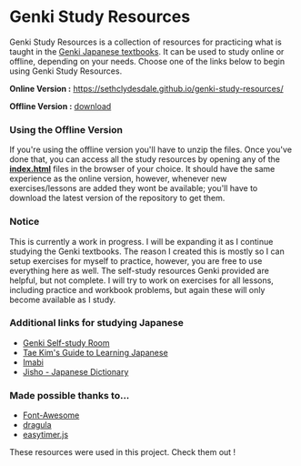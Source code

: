 # Genki Study Resources
Genki Study Resources is a collection of resources for practicing what is taught in the [Genki Japanese textbooks](http://genki.japantimes.co.jp/index_en). It can be used to study online or offline, depending on your needs. Choose one of the links below to begin using Genki Study Resources.


**Online Version :** https://sethclydesdale.github.io/genki-study-resources/

**Offline Version :** [download](https://github.com/SethClydesdale/genki-study-resources/archive/master.zip)


### Using the Offline Version
If you're using the offline version you'll have to unzip the files. Once you've done that, you can access all the study resources by opening any of the [**index.html**](https://i62.servimg.com/u/f62/18/21/41/30/captur11.png) files in the browser of your choice. It should have the same experience as the online version, however, whenever new exercises/lessons are added they wont be available; you'll have to download the latest version of the repository to get them.


### Notice
This is currently a work in progress. I will be expanding it as I continue studying the Genki textbooks. The reason I created this is mostly so I can setup exercises for myself to practice, however, you are free to use everything here as well. The self-study resources Genki provided are helpful, but not complete. I will try to work on exercises for all lessons, including practice and workbook problems, but again these will only become available as I study.


### Additional links for studying Japanese
- [Genki Self-study Room](http://genki.japantimes.co.jp/self_en)
- [Tae Kim's Guide to Learning Japanese](http://www.guidetojapanese.org/learn/)
- [Imabi](http://www.imabi.net/)
- [Jisho - Japanese Dictionary](http://jisho.org/)


### Made possible thanks to...
- [Font-Awesome](https://github.com/FortAwesome/Font-Awesome)
- [dragula](https://github.com/bevacqua/dragula)
- [easytimer.js](https://github.com/albert-gonzalez/easytimer.js)


These resources were used in this project. Check them out !